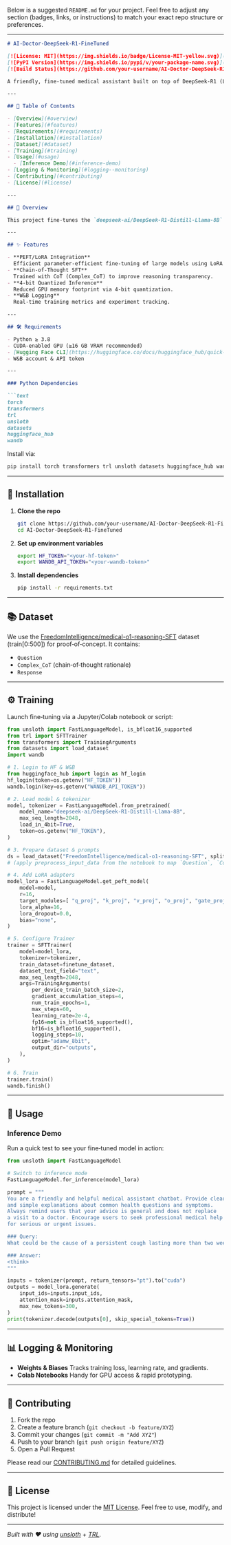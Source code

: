 Below is a suggested `README.md` for your project. Feel free to adjust any section (badges, links, or instructions) to match your exact repo structure or preferences.

---

````markdown
# AI-Doctor-DeepSeek-R1-FineTuned

[![License: MIT](https://img.shields.io/badge/License-MIT-yellow.svg)](LICENSE)  
[![PyPI Version](https://img.shields.io/pypi/v/your-package-name.svg)](https://pypi.org/project/your-package-name)  
[![Build Status](https://github.com/your-username/AI-Doctor-DeepSeek-R1-FineTuned/workflows/CI/badge.svg)](https://github.com/your-username/AI-Doctor-DeepSeek-R1-FineTuned/actions)

A friendly, fine‑tuned medical assistant built on top of DeepSeek‑R1 (LLaMA‑8B), optimized via PEFT/LoRA and supervised with chain‑of‑thought reasoning data.

---

## 📖 Table of Contents

- [Overview](#overview)  
- [Features](#features)  
- [Requirements](#requirements)  
- [Installation](#installation)  
- [Dataset](#dataset)  
- [Training](#training)  
- [Usage](#usage)  
  - [Inference Demo](#inference-demo)  
- [Logging & Monitoring](#logging--monitoring)  
- [Contributing](#contributing)  
- [License](#license)  

---

## 🏥 Overview

This project fine‑tunes the `deepseek-ai/DeepSeek-R1-Distill-Llama-8B` model on a supervised medical Q&A dataset with chain‑of‑thought prompts. The resulting model acts as an AI‑Doctor chatbot capable of providing clear, cautious medical guidance while reminding users to seek professional help.

---

## ✨ Features

- **PEFT/LoRA Integration**  
  Efficient parameter‑efficient fine‑tuning of large models using LoRA adapters.  
- **Chain‑of‑Thought SFT**  
  Trained with CoT (Complex_CoT) to improve reasoning transparency.  
- **4‑bit Quantized Inference**  
  Reduced GPU memory footprint via 4‑bit quantization.  
- **W&B Logging**  
  Real‑time training metrics and experiment tracking.  

---

## 🛠 Requirements

- Python ≥ 3.8  
- CUDA‑enabled GPU (≥16 GB VRAM recommended)  
- [Hugging Face CLI](https://huggingface.co/docs/huggingface_hub/quick-start#1-log-in) credentials  
- W&B account & API token  

---

### Python Dependencies

```text
torch
transformers
trl
unsloth
datasets
huggingface_hub
wandb
````

Install via:

```bash
pip install torch transformers trl unsloth datasets huggingface_hub wandb
```

---

## 🔧 Installation

1. **Clone the repo**

   ```bash
   git clone https://github.com/your-username/AI-Doctor-DeepSeek-R1-FineTuned.git
   cd AI-Doctor-DeepSeek-R1-FineTuned
   ```

2. **Set up environment variables**

   ```bash
   export HF_TOKEN="<your-hf-token>"
   export WANDB_API_TOKEN="<your-wandb-token>"
   ```

3. **Install dependencies**

   ```bash
   pip install -r requirements.txt
   ```

---

## 📚 Dataset

We use the [FreedomIntelligence/medical-o1-reasoning-SFT](https://huggingface.co/datasets/FreedomIntelligence/medical-o1-reasoning-SFT) dataset (train\[0:500]) for proof‑of‑concept. It contains:

* `Question`
* `Complex_CoT` (chain‑of‑thought rationale)
* `Response`

---

## ⚙️ Training

Launch fine‑tuning via a Jupyter/Colab notebook or script:

```python
from unsloth import FastLanguageModel, is_bfloat16_supported
from trl import SFTTrainer
from transformers import TrainingArguments
from datasets import load_dataset
import wandb

# 1. Login to HF & W&B
from huggingface_hub import login as hf_login
hf_login(token=os.getenv("HF_TOKEN"))
wandb.login(key=os.getenv("WANDB_API_TOKEN"))

# 2. Load model & tokenizer
model, tokenizer = FastLanguageModel.from_pretrained(
    model_name="deepseek-ai/DeepSeek-R1-Distill-Llama-8B",
    max_seq_length=2048,
    load_in_4bit=True,
    token=os.getenv("HF_TOKEN"),
)

# 3. Prepare dataset & prompts
ds = load_dataset("FreedomIntelligence/medical-o1-reasoning-SFT", split="train[:500]", trust_remote_code=True)
# (apply preprocess_input_data from the notebook to map `Question`, `Complex_CoT`, `Response` → formatted text)

# 4. Add LoRA adapters
model_lora = FastLanguageModel.get_peft_model(
    model=model,
    r=16,
    target_modules=[ "q_proj", "k_proj", "v_proj", "o_proj", "gate_proj", "up_proj", "down_proj" ],
    lora_alpha=16,
    lora_dropout=0.0,
    bias="none",
)

# 5. Configure Trainer
trainer = SFTTrainer(
    model=model_lora,
    tokenizer=tokenizer,
    train_dataset=finetune_dataset,
    dataset_text_field="text",
    max_seq_length=2048,
    args=TrainingArguments(
        per_device_train_batch_size=2,
        gradient_accumulation_steps=4,
        num_train_epochs=1,
        max_steps=60,
        learning_rate=2e-4,
        fp16=not is_bfloat16_supported(),
        bf16=is_bfloat16_supported(),
        logging_steps=10,
        optim="adamw_8bit",
        output_dir="outputs",
    ),
)

# 6. Train
trainer.train()
wandb.finish()
```

---

## 🚀 Usage

### Inference Demo

Run a quick test to see your fine‑tuned model in action:

```python
from unsloth import FastLanguageModel

# Switch to inference mode
FastLanguageModel.for_inference(model_lora)

prompt = """
You are a friendly and helpful medical assistant chatbot. Provide clear
and simple explanations about common health questions and symptoms.
Always remind users that your advice is general and does not replace
a visit to a doctor. Encourage users to seek professional medical help
for serious or urgent issues.

### Query:
What could be the cause of a persistent cough lasting more than two weeks?

### Answer:
<think>
"""

inputs = tokenizer(prompt, return_tensors="pt").to("cuda")
outputs = model_lora.generate(
    input_ids=inputs.input_ids,
    attention_mask=inputs.attention_mask,
    max_new_tokens=300,
)
print(tokenizer.decode(outputs[0], skip_special_tokens=True))
```

---

## 📊 Logging & Monitoring

* **Weights & Biases**
  Tracks training loss, learning rate, and gradients.
* **Colab Notebooks**
  Handy for GPU access & rapid prototyping.

---

## 🤝 Contributing

1. Fork the repo
2. Create a feature branch (`git checkout -b feature/XYZ`)
3. Commit your changes (`git commit -m "Add XYZ"`)
4. Push to your branch (`git push origin feature/XYZ`)
5. Open a Pull Request

Please read our [CONTRIBUTING.md](CONTRIBUTING.md) for detailed guidelines.

---

## 📜 License

This project is licensed under the [MIT License](LICENSE).
Feel free to use, modify, and distribute!

---

*Built with ❤️ using [unsloth](https://github.com/deepseek-ai/unsloth) + [TRL](https://github.com/huggingface/trl).*

```
```
